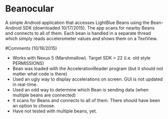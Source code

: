 # Beanocular
A simple Android application that accesses LightBlue Beans using the Bean-Android SDK (downloaded 10/17/2015). The app scans for nearby Beans and connects to all of them. Each bean is handled in a separate thread which simply reads accelerometer values and shows them on a TextView.   

#Comments (10/19/2015)
- Works with Nexus 5 (Marshmallow). Target SDK = 22 (i.e. old style PERMISSIONS)
- Bean was loaded with the AccelerationReader program (but it should not matter what code is there)
- Used an ugly way to display accelerations on screen. GUI is not updated in real-time.
- Used an odd way to determine which Bean is sending data (when multiple beans are connected)
- It scans for Beans and connects to all of them. There should have been an option to choose. 
- Have not tested with multiple beans, yet. 
